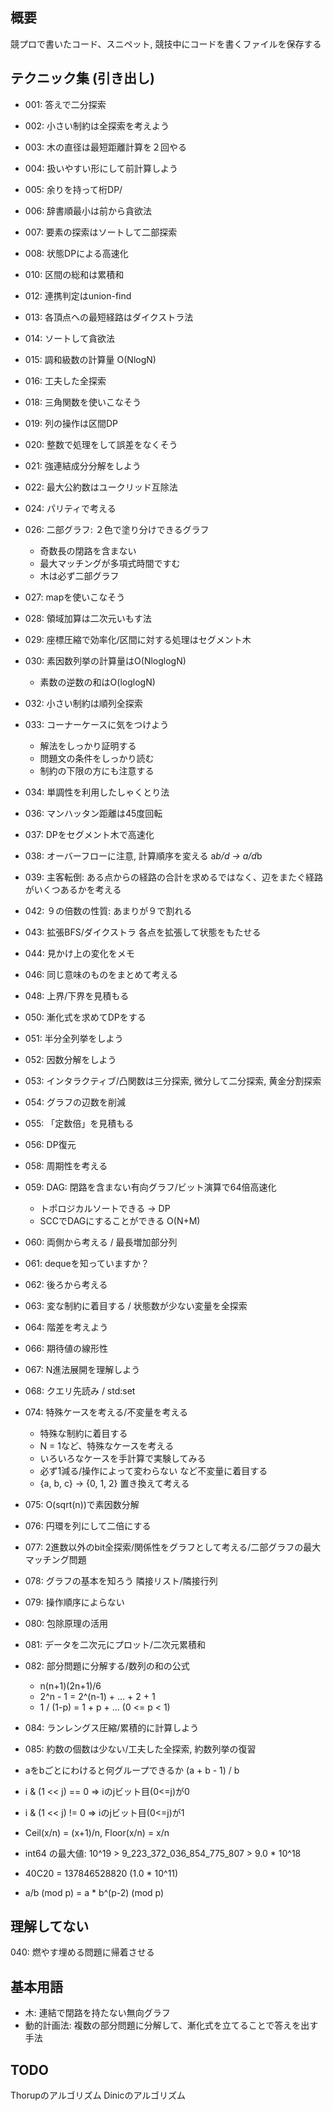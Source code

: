 ## 概要

競プロで書いたコード、スニペット, 競技中にコードを書くファイルを保存する

## テクニック集 (引き出し)

- 001: 答えで二分探索
- 002: 小さい制約は全探索を考えよう
- 003: 木の直径は最短距離計算を２回やる
- 004: 扱いやすい形にして前計算しよう
- 005: 余りを持って桁DP/ 
- 006: 辞書順最小は前から貪欲法
- 007: 要素の探索はソートして二部探索
- 008: 状態DPによる高速化
- 010: 区間の総和は累積和
- 012: 連携判定はunion-find
- 013: 各頂点への最短経路はダイクストラ法
- 014: ソートして貪欲法
- 015: 調和級数の計算量 O(NlogN) 
- 016: 工夫した全探索
- 018: 三角関数を使いこなそう
- 019: 列の操作は区間DP
- 020: 整数で処理をして誤差をなくそう
- 021: 強連結成分分解をしよう
- 022: 最大公約数はユークリッド互除法
- 024: パリティで考える
- 026: 二部グラフ: ２色で塗り分けできるグラフ
  - 奇数長の閉路を含まない
  - 最大マッチングが多項式時間ですむ
  - 木は必ず二部グラフ
- 027: mapを使いこなそう
- 028: 領域加算は二次元いもす法 
- 029: 座標圧縮で効率化/区間に対する処理はセグメント木
- 030: 素因数列挙の計算量はO(NloglogN)
  - 素数の逆数の和はO(loglogN)
- 032: 小さい制約は順列全探索 
- 033: コーナーケースに気をつけよう
  - 解法をしっかり証明する
  - 問題文の条件をしっかり読む
  - 制約の下限の方にも注意する
- 034: 単調性を利用したしゃくとり法
- 036: マンハッタン距離は45度回転
- 037: DPをセグメント木で高速化
- 038: オーバーフローに注意, 計算順序を変える  a*b/d -> a/d*b 
- 039: 主客転倒: ある点からの経路の合計を求めるではなく、辺をまたぐ経路がいくつあるかを考える
- 042: ９の倍数の性質: あまりが９で割れる
- 043: 拡張BFS/ダイクストラ 各点を拡張して状態をもたせる
- 044: 見かけ上の変化をメモ
- 046: 同じ意味のものをまとめて考える
- 048: 上界/下界を見積もる
- 050: 漸化式を求めてDPをする
- 051: 半分全列挙をしよう
- 052: 因数分解をしよう
- 053: インタラクティブ/凸関数は三分探索, 微分して二分探索, 黄金分割探索
- 054: グラフの辺数を削減
- 055: 「定数倍」を見積もる
- 056: DP復元
- 058: 周期性を考える
- 059: DAG: 閉路を含まない有向グラフ/ビット演算で64倍高速化
  - トポロジカルソートできる -> DP
  - SCCでDAGにすることができる O(N+M)
- 060: 両側から考える / 最長増加部分列
- 061: dequeを知っていますか？
- 062: 後ろから考える
- 063: 変な制約に着目する / 状態数が少ない変量を全探索
- 064: 階差を考えよう
- 066: 期待値の線形性
- 067: N進法展開を理解しよう
- 068: クエリ先読み / std:set
- 074: 特殊ケースを考える/不変量を考える
  - 特殊な制約に着目する
  - N = 1など、特殊なケースを考える
  - いろいろなケースを手計算で実験してみる
  - 必ず1減る/操作によって変わらない など不変量に着目する
  - {a, b, c} -> {0, 1, 2} 置き換えて考える
- 075: O(sqrt(n))で素因数分解
- 076: 円環を列にして二倍にする
- 077: 2進数以外のbit全探索/関係性をグラフとして考える/二部グラフの最大マッチング問題
- 078: グラフの基本を知ろう 隣接リスト/隣接行列
- 079: 操作順序によらない
- 080: 包除原理の活用
- 081: データを二次元にプロット/二次元累積和
- 082: 部分問題に分解する/数列の和の公式
  - n(n+1)(2n+1)/6
  - 2^n - 1 = 2^(n-1) + ... + 2 + 1
  - 1 / (1-p) = 1 + p + ...  (0 <= p < 1)
- 084: ランレングス圧縮/累積的に計算しよう
- 085: 約数の個数は少ない/工夫した全探索, 約数列挙の復習

- aをbごとにわけると何グループできるか  (a + b - 1) / b
- i & (1 << j) == 0 => iのjビット目(0<=j)が0
- i & (1 << j) != 0 => iのjビット目(0<=j)が1
- Ceil(x/n) = (x+1)/n,  Floor(x/n) = x/n
- int64 の最大値: 10^19 > 9_223_372_036_854_775_807 > 9.0 * 10^18
- 40C20 = 137846528820 (1.0 * 10^11)
- a/b (mod p) = a * b^(p-2) (mod p)

## 理解してない

040: 燃やす埋める問題に帰着させる

## 基本用語

- 木: 連結で閉路を持たない無向グラフ
- 動的計画法: 複数の部分問題に分解して、漸化式を立てることで答えを出す手法

## TODO

Thorupのアルゴリズム
Dinicのアルゴリズム
